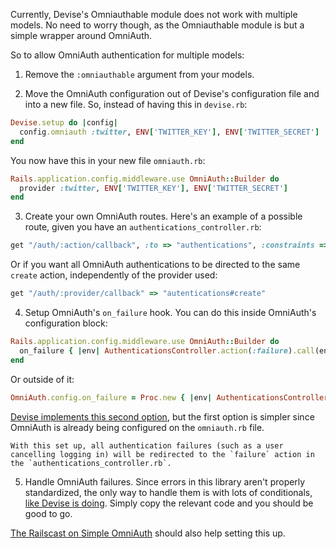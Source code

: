 Currently, Devise's Omniauthable module does not work with multiple models. No need to worry though, as the Omniauthable module is but a simple wrapper around OmniAuth.

So to allow OmniAuth authentication for multiple models:

1. Remove the `:omniauthable` argument from your models.

2. Move the OmniAuth configuration out of Devise's configuration file and into a new file. So, instead of having this in `devise.rb`:

  ```ruby
  Devise.setup do |config|
    config.omniauth :twitter, ENV['TWITTER_KEY'], ENV['TWITTER_SECRET']
  end
  ```

  You now have this in your new file `omniauth.rb`:

  ```ruby
  Rails.application.config.middleware.use OmniAuth::Builder do
    provider :twitter, ENV['TWITTER_KEY'], ENV['TWITTER_SECRET']
  end
  ```

3. Create your own OmniAuth routes. Here's an example of a possible route, given you have an `authentications_controller.rb`:

  ```ruby
  get "/auth/:action/callback", :to => "authentications", :constraints => { :action => /twitter|google/ }
  ```

  Or if you want all OmniAuth authentications to be directed to the same `create` action, independently of the provider used:

  ```ruby
  get "/auth/:provider/callback" => "autentications#create"
  ```

4. Setup OmniAuth's `on_failure` hook. You can do this inside OmniAuth's configuration block:

  ```ruby
  Rails.application.config.middleware.use OmniAuth::Builder do
    on_failure { |env| AuthenticationsController.action(:failure).call(env) }
  end
  ```

  Or outside of it:

  ```ruby
  OmniAuth.config.on_failure = Proc.new { |env| AuthenticationsController.action(:failure).call(env) }
  ```

  [Devise implements this second option][1], but the first option is simpler since OmniAuth is already being configured on the `omniauth.rb` file.

    With this set up, all authentication failures (such as a user cancelling logging in) will be redirected to the `failure` action in the `authentications_controller.rb`.

5. Handle OmniAuth failures. Since errors in this library aren't properly standardized, the only way to handle them is with lots of conditionals, [like Devise is doing][2]. Simply copy the relevant code and you should be good to go.

[The Railscast on Simple OmniAuth][3] should also help setting this up.

[1]: https://github.com/plataformatec/devise/blob/master/lib/devise/omniauth.rb
[2]: https://github.com/plataformatec/devise/blob/master/app/controllers/devise/omniauth_callbacks_controller.rb
[3]: http://railscasts.com/episodes/241-simple-omniauth